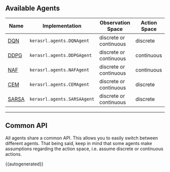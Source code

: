 ## Available Agents

| Name                   | Implementation         | Observation Space  | Action Space   | 
| ---------------------- |------------------------| -------------------| ---------------|
| [DQN](/agents/dqn)     | `kerasrl.agents.DQNAgent`   | discrete or continuous | discrete   | 
| [DDPG](/agents/ddpg)   | `kerasrl.agents.DDPGAgent`  | discrete or continuous | continuous | 
| [NAF](/agents/naf)     | `kerasrl.agents.NAFAgent`   | discrete or continuous | continuous |
| [CEM](/agents/cem)     | `kerasrl.agents.CEMAgent`   | discrete or continuous | discrete   |
| [SARSA](/agents/sarsa) | `kerasrl.agents.SARSAAgent` | discrete or continuous | discrete   | 

---

## Common API

All agents share a common API. This allows you to easily switch between different agents.
That being said, keep in mind that some agents make assumptions regarding the action space, i.e. assume discrete
or continuous actions.

{{autogenerated}}
